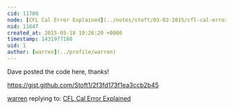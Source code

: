 ```yaml
---
cid: 11700
node: [CFL Cal Error Explained](../notes/stoft/03-02-2015/cfl-cal-error-explained)
nid: 11647
created_at: 2015-05-18 19:26:20 +0000
timestamp: 1431977180
uid: 1
author: [warren](../profile/warren)
---
```


Dave posted the code here, thanks! 

https://gist.github.com/Stoft1/2f3fd173f1ea3ccb2b45

<script src="https://gist.github.com/Stoft1/2f3fd173f1ea3ccb2b45.js"></script>

[warren](../profile/warren) replying to: [CFL Cal Error Explained](../notes/stoft/03-02-2015/cfl-cal-error-explained)


